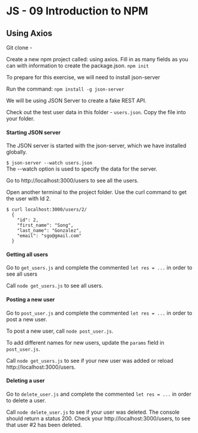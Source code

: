 # JS - 09 Introduction to NPM

## Using Axios 

Git clone - 

Create a new npm project called: using axios. Fill in as many fields as you can with information to create the package.json.
`npm init`

To prepare for this exercise, we will need to install json-server

Run the command:
`npm install -g json-server`

We will be using JSON Server to create a fake REST API.

Check out the test user data in this folder - `users.json`. Copy the file into your folder.

#### Starting JSON server
The JSON server is started with the json-server, which we have installed globally.

`$ json-server --watch users.json`    
The --watch option is used to specify the data for the server.

Go to http://localhost:3000/users to see all the users.

Open another terminal to the project folder.
Use the curl command to get the user with Id 2. 
```
$ curl localhost:3000/users/2/
  {
    "id": 2,
    "first_name": "Song",
    "last_name": "Gonzalez",
    "email": "sgo@gmail.com"
  }
```

#### Getting all users
Go to `get_users.js` and complete the commented `let res = ...` in order to see all users

Call `node get_users.js` to see all users.

#### Posting a new user
Go to `post_user.js` and complete the commented `let res = ...` in order to post a new user.

To post a new user, call `node post_user.js`.

To add different names for new users, update the `params` field in `post_user.js`.

Call `node get_users.js` to see if your new user was added or reload http://localhost:3000/users.

#### Deleting a user
Go to `delete_user.js` and complete the commented `let res = ...` in order to delete a user.

Call `node delete_user.js` to see if your user was deleted. The console should return a status 200. 
Check your http://localhost:3000/users, to see that user #2 has been deleted.
